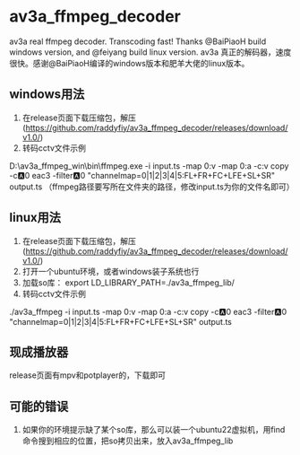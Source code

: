 # av3a_ffmpeg_decoder
av3a real ffmpeg decoder. Transcoding fast! 
Thanks @BaiPiaoH build windows version, and @feiyang build linux version.
av3a 真正的解码器，速度很快。感谢@BaiPiaoH编译的windows版本和肥羊大佬的linux版本。

## windows用法  
1. 在release页面下载压缩包，解压(https://github.com/raddyfiy/av3a_ffmpeg_decoder/releases/download/v1.0/)
4. 转码cctv文件示例

D:\\av3a_ffmpeg_win\bin\ffmpeg.exe -i input.ts -map 0:v -map 0:a  -c:v copy -c:a:0 eac3 -filter:a:0 "channelmap=0|1|2|3|4|5:FL+FR+FC+LFE+SL+SR" output.ts
（ffmpeg路径要写所在文件夹的路径，修改input.ts为你的文件名即可）


## linux用法  
1. 在release页面下载压缩包，解压(https://github.com/raddyfiy/av3a_ffmpeg_decoder/releases/download/v1.0/)
2. 打开一个ubuntu环境，或者windows装子系统也行
3. 加载so库：  export LD_LIBRARY_PATH=./av3a_ffmpeg_lib/
4. 转码cctv文件示例

./av3a_ffmpeg -i input.ts -map 0:v -map 0:a  -c:v copy -c:a:0 eac3 -filter:a:0 "channelmap=0|1|2|3|4|5:FL+FR+FC+LFE+SL+SR" output.ts

## 现成播放器  

release页面有mpv和potplayer的，下载即可

## 可能的错误  

1. 如果你的环境提示缺了某个so库，那么可以装一个ubuntu22虚拟机，用find命令搜到相应的位置，把so拷贝出来，放入av3a_ffmpeg_lib


